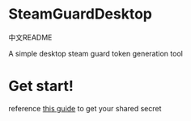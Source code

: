 # SteamGuardDesktop

中文README

A simple desktop steam guard token generation tool

# Get start!

reference [this guide](https://github.com/SteamTimeIdler/stidler/wiki/Getting-your-%27shared_secret%27-code-for-use-with-Auto-Restarter-on-Mobile-Authentication) to get your shared secret

